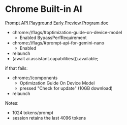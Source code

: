 # Chrome Built-in AI

[Prompt API Playground](https://chrome.dev/web-ai-demos/prompt-api-playground/)
[Early Preview Program doc](https://docs.google.com/document/d/1VG8HIyz361zGduWgNG7R_R8Xkv0OOJ8b5C9QKeCjU0c/edit?pli=1)

- chrome://flags/#optimization-guide-on-device-model
  - Enabled BypassPerfRequirement
- chrome://flags/#prompt-api-for-gemini-nano
  - Enabled
- relaunch
- (await ai.assistant.capabilities()).available;

if that fails:

- chrome://components
  - Optimization Guide On Device Model
  - pressed "Check for update" (10GB download)
- relaunch

Notes:
- 1024 tokens/prompt
- session retains the last 4096 tokens
